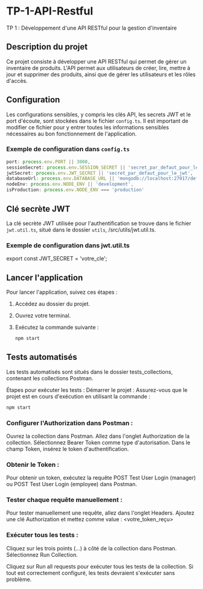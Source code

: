 # TP-1-API-Restful
TP 1 : Développement d'une API RESTful pour la gestion d'inventaire

## Description du projet
Ce projet consiste à développer une API RESTful qui permet de gérer un inventaire de produits. L'API permet aux utilisateurs de créer, lire, mettre à jour et supprimer des produits, ainsi que de gérer les utilisateurs et les rôles d'accès.

## Configuration
Les configurations sensibles, y compris les clés API, les secrets JWT et le port d'écoute, sont stockées dans le fichier `config.ts`. Il est important de modifier ce fichier pour y entrer toutes les informations sensibles nécessaires au bon fonctionnement de l'application.

### Exemple de configuration dans `config.ts`
```typescript
port: process.env.PORT || 3000,
sessionSecret: process.env.SESSION_SECRET || 'secret_par_defaut_pour_les_sessions',
jwtSecret: process.env.JWT_SECRET || 'secret_par_defaut_pour_le_jwt',
databaseUrl: process.env.DATABASE_URL || 'mongodb://localhost:27017/defaultdb',
nodeEnv: process.env.NODE_ENV || 'development',
isProduction: process.env.NODE_ENV === 'production'
```

## Clé secrète JWT
La clé secrète JWT utilisée pour l'authentification se trouve dans le fichier `jwt.util.ts`, situé dans le dossier `utils`, /src/utils/jwt.util.ts.

### Exemple de configuration dans jwt.util.ts
export const JWT_SECRET = 'votre_cle';

## Lancer l'application

Pour lancer l'application, suivez ces étapes :

1. Accédez au dossier du projet.
2. Ouvrez votre terminal.
3. Exécutez la commande suivante :

   ```bash
   npm start
   ```
## Tests automatisés

Les tests automatisés sont situés dans le dossier tests_collections, contenant les collections Postman.

Étapes pour exécuter les tests :
Démarrer le projet : Assurez-vous que le projet est en cours d'exécution en utilisant la commande :

```bash
npm start
```
### Configurer l'Authorization dans Postman :

Ouvrez la collection dans Postman.
Allez dans l'onglet Authorization de la collection.
Sélectionnez Bearer Token comme type d'autorisation.
Dans le champ Token, insérez le token d'authentification.

### Obtenir le Token :

Pour obtenir un token, exécutez la requête POST Test User Login (manager) ou POST Test User Login (employee) dans Postman.

### Tester chaque requête manuellement :

Pour tester manuellement une requête, allez dans l'onglet Headers.
Ajoutez une clé Authorization et mettez comme value : <votre_token_reçu>

### Exécuter tous les tests :

Cliquez sur les trois points (...) à côté de la collection dans Postman.
Sélectionnez Run Collection.

Cliquez sur Run all requests pour exécuter tous les tests de la collection.
Si tout est correctement configuré, les tests devraient s'exécuter sans problème.


